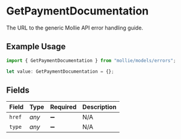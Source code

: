 # GetPaymentDocumentation

The URL to the generic Mollie API error handling guide.

## Example Usage

```typescript
import { GetPaymentDocumentation } from "mollie/models/errors";

let value: GetPaymentDocumentation = {};
```

## Fields

| Field              | Type               | Required           | Description        |
| ------------------ | ------------------ | ------------------ | ------------------ |
| `href`             | *any*              | :heavy_minus_sign: | N/A                |
| `type`             | *any*              | :heavy_minus_sign: | N/A                |